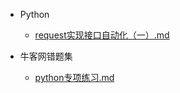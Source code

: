 - Python

  +   [request实现接口自动化（一）.md](python/request实现接口自动化（一）.md) 

- 牛客网错题集

  - [python专项练习.md](牛客网错题集/python专项练习.md) 

    


